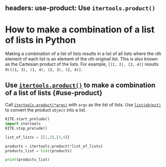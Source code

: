 headers:
  use-product: Use `itertools.product()`
---
# How to make a combination of a list of lists in Python
Making a combination of a list of lists results in a list of all lists where the `n`th element of each list is an element of the `n`th original list. This is also known as the Cartesian product of the lists. For example, `[[1, 2], [3, 4]]` results in `[(1, 3), (1, 4), (2, 3), (2, 4)]`.

## Use  [`itertools.product()`](kite-sym:itertools.product) to make a combination of a list of lists {#use-product}
Call [`itertools.product(*args)`](kite-sym:itertools.product) with `args` as the list of lists. Use [`list(object)`](kite-sym:builtins.list) to convert the product `object` into a list.

```python
KITE.start_prelude()
import itertools
KITE.stop_prelude()

list_of_lists = [[1,2],[3,4]]

products = itertools.product(*list_of_lists)
products_list = list(products)

print(products_list)
```
